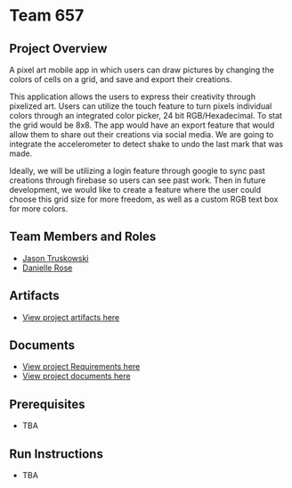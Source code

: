# Team 657

## Project Overview

A pixel art mobile app in which users can draw pictures by changing the colors of cells on a grid, and save and export their creations.

This application allows the users to express their creativity through pixelized art. Users can utilize the touch feature to turn pixels individual colors through an integrated color picker, 24 bit RGB/Hexadecimal. To stat the grid would be 8x8. The app would have an export feature that would allow them to share out their creations via social media. We are going to integrate the accelerometer to detect shake to undo the last mark that was made.

Ideally, we will be utilizing a login feature through google to sync past creations through firebase so users can see past work. Then in future development, we would like to create a feature where the user could choose this grid size for more freedom, as well as a custom RGB text box for more colors.

## Team Members and Roles

* [Jason Truskowski](https://github.com/NessXToJason/CIS641-HW2-Truskowski 'Jason Truskowski')
* [Danielle Rose](https://github.com/roseda1318/CIS641-HW2-Rose.git 'Danielle Rose')

## Artifacts

* [View project artifacts here](https://github.com/NessXToJason/GVSU-CIS641-TEAM657/tree/master/artifacts)

## Documents

* [View project Requirements here](https://github.com/NessXToJason/GVSU-CIS641-TEAM657/blob/master/docs/software_requirements_specification.md)
* [View project documents here](https://github.com/NessXToJason/GVSU-CIS641-TEAM657/tree/master/docs)

## Prerequisites

* TBA

## Run Instructions

* TBA
